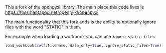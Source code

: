 This a fork of the openpyxl library. The main place this code lives is https://foss.heptapod.net/openpyxl/openpyxl

The main functionality that this fork adds is the ability to optionally ignore files with the word "STATIC" in them.


For example when loading a workbook you can use `ignore_static_files`


```py
load_workbook(self.filename, data_only=True, ignore_static_files=True)
```
